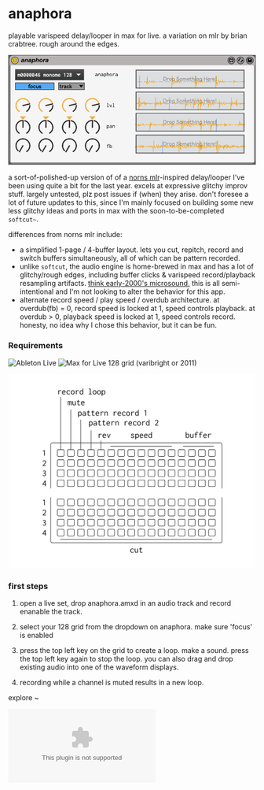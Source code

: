 # anaphora

playable varispeed delay/looper in max for live. a variation on mlr by brian crabtree. rough around the edges.

![pic](anaphora_pic.png)

a sort-of-polished-up version of of a [norns mlr](https://llllllll.co/t/mlr-norns/21145/175)-inspired delay/looper I've been using quite a bit for the last year. excels at expressive glitchy improv stuff. largely untested, plz post issues if (when) they arise. don't foresee a lot of future updates to this, since I'm mainly focused on building some new less glitchy ideas and ports in max with the soon-to-be-completed `softcut~`.

differences from norns mlr include:

* a simplified 1-page / 4-buffer layout. lets you cut, repitch, record and switch buffers simultaneously, all of which can be pattern recorded.
* unlike `softcut`, the audio engine is home-brewed in max and has a lot of glitchy/rough edges, including buffer clicks & varispeed record/playback resampling artifacts. [think early-2000's microsound.](https://shop.christopherwillits.com/album/folding-and-the-tea) this is all semi-intentional and I'm not looking to alter the behavior for this app.
* alternate record speed / play speed / overdub architecture. at overdub(fb) = 0, record speed is locked at 1, speed controls playback. at overdub > 0, playback speed is locked at 1, speed controls record. honesty, no idea why I chose this behavior, but it can be fun.

### Requirements

![Ableton Live](https://www.ableton.com/en/live/)
![Max for Live](https://www.ableton.com/en/live/max-for-live/)
128 grid (varibright or 2011)

![docs](anaphora_docs.png)

### first steps

1.  open a live set, drop anaphora.amxd in an audio track and record enanable the track.

2.  select your 128 grid from the dropdown on anaphora. make sure 'focus' is enabled

3.  press the top left key on the grid to create a loop. make a sound. press the top left key again to stop the loop. you can also drag and drop existing audio into one of the waveform displays.

4. recording while a channel is muted results in a new loop.

explore ~

![download](https://github.com/AndrewShike/anaphora/archive/master.zip)
